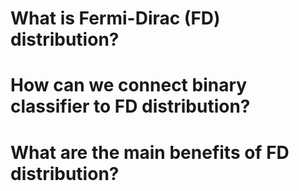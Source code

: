 # What is Fermi-Dirac (FD) distribution?

# How can we connect binary classifier to FD distribution?

# What are the main benefits of FD distribution?
